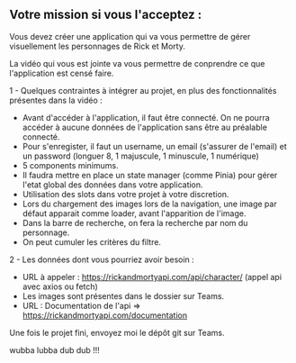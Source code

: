 ## Votre mission si vous l'acceptez : 

Vous devez créer une application qui va vous permettre de gérer visuellement les personnages de Rick et Morty.

La vidéo qui vous est jointe va vous permettre de conprendre ce que l'application est censé faire.

1 - Quelques contraintes à intégrer au projet, en plus des fonctionnalités présentes dans la vidéo : 

 - Avant d'accéder à l'application, il faut être connecté. On ne pourra accéder à aucune données de l'application sans être au préalable connecté.
 - Pour s'enregister, il faut un username, un email (s'assurer de l'email) et un password (longuer 8, 1 majuscule, 1 minuscule, 1 numérique)
 - 5 components minimums.
 - Il faudra mettre en place un state manager (comme Pinia) pour gérer l'etat global des données dans votre application.
 - Utilisation des slots dans votre projet à votre discretion.
 - Lors du chargement des images lors de la navigation, une image par défaut apparait comme loader, avant l'apparition de l'image.
 - Dans la barre de recherche, on fera la recherche par nom du personnage.
 - On peut cumuler les critères du filtre.


 2 - Les données dont vous pourriez avoir besoin : 

 - URL à appeler : https://rickandmortyapi.com/api/character/  (appel api avec axios ou fetch)
 - Les images sont présentes dans le dossier sur Teams.
 - URL : Documentation de l'api => https://rickandmortyapi.com/documentation

 Une fois le projet fini, envoyez moi le dépôt git sur Teams.

 wubba lubba dub dub !!!

